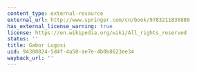 ```yaml
---
content_type: external-resource
external_url: http://www.springer.com/cn/book/9783211836880
has_external_license_warning: true
license: https://en.wikipedia.org/wiki/All_rights_reserved
status: ''
title: Gabor Lugosi
uid: 94300824-5d4f-4a50-ae7e-4b0b8623ee34
wayback_url: ''
---
```

